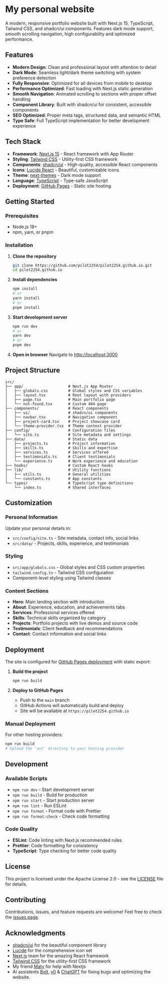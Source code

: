 # My personal website

A modern, responsive portfolio website built with Next.js 15, TypeScript, Tailwind CSS, and shadcn/ui components. Features dark mode support, smooth scrolling navigation, high configurability and optimized performance.

## Features

- **Modern Design**: Clean and professional layout with attention to detail
- **Dark Mode**: Seamless light/dark theme switching with system preference detection
- **Fully Responsive**: Optimized for all devices from mobile to desktop
- **Performance Optimized**: Fast loading with Next.js static generation
- **Smooth Navigation**: Animated scrolling to sections with proper offset handling
- **Component Library**: Built with shadcn/ui for consistent, accessible components
- **SEO Optimized**: Proper meta tags, structured data, and semantic HTML
- **Type Safe**: Full TypeScript implementation for better development experience

## Tech Stack

- **Framework**: [Next.js 15](https://nextjs.org/) - React framework with App Router
- **Styling**: [Tailwind CSS](https://tailwindcss.com/) - Utility-first CSS framework
- **Components**: [shadcn/ui](https://ui.shadcn.com/) - High-quality, accessible React components
- **Icons**: [Lucide React](https://lucide.dev/) - Beautiful, customizable icons
- **Theme**: [next-themes](https://github.com/pacocoursey/next-themes) - Dark mode support
- **Language**: [TypeScript](https://www.typescriptlang.org/) - Type-safe JavaScript
- **Deployment**: [GitHub Pages](https://pages.github.com/) - Static site hosting

## Getting Started

### Prerequisites

- Node.js 18+ 
- npm, yarn, or pnpm

### Installation

1. **Clone the repository**
   ```bash
   git clone https://github.com/pilot2254/pilot2254.github.io.git
   cd pilot2254.github.io
   ```

2. **Install dependencies**
   ```bash
   npm install
   # or
   yarn install
   # or
   pnpm install
   ```

3. **Start development server**
   ```bash
   npm run dev
   # or
   yarn dev
   # or
   pnpm dev
   ```

4. **Open in browser**
   Navigate to [http://localhost:3000](http://localhost:3000)

## Project Structure

```
src/
├── app/                    # Next.js App Router
│   ├── globals.css         # Global styles and CSS variables
│   ├── layout.tsx          # Root layout with providers
│   ├── page.tsx            # Main portfolio page
│   └── not-found.tsx       # Custom 404 page
├── components/             # React components
│   ├── ui/                 # shadcn/ui components
│   ├── navbar.tsx          # Navigation component
│   ├── project-card.tsx    # Project showcase card
│   └── theme-provider.tsx  # Theme context provider
├── config/                 # Configuration files
│   └── site.ts             # Site metadata and settings
├── data/                   # Static data
│   ├── projects.ts         # Project information
│   ├── skills.ts           # Skills and expertise
│   ├── services.ts         # Services offered
│   ├── testimonials.ts     # Client testimonials
│   └── experience.ts       # Work experience and education
├── hooks/                  # Custom React hooks
├── lib/                    # Utility functions
│   ├── utils.ts            # General utilities
│   └── constants.ts        # App constants
└── types/                  # TypeScript type definitions
    └── index.ts            # Shared interfaces
```

## Customization

### Personal Information
Update your personal details in:
- `src/config/site.ts` - Site metadata, contact info, social links
- `src/data/` - Projects, skills, experience, and testimonials

### Styling
- `src/app/globals.css` - Global styles and CSS custom properties
- `tailwind.config.ts` - Tailwind CSS configuration
- Component-level styling using Tailwind classes

### Content Sections
- **Hero**: Main landing section with introduction
- **About**: Experience, education, and achievements tabs
- **Services**: Professional services offered
- **Skills**: Technical skills organized by category
- **Projects**: Portfolio projects with live demos and source code
- **Testimonials**: Client feedback and recommendations
- **Contact**: Contact information and social links

## Deployment

The site is configured for [GitHub Pages deployment](./.github/workflows/deploy.yml) with static export:

1. **Build the project**
   ```bash
   npm run build
   ```

2. **Deploy to GitHub Pages**
   - Push to the `main` branch
   - GitHub Actions will automatically build and deploy
   - Site will be available at `https://pilot2254.github.io`

### Manual Deployment
For other hosting providers:
```bash
npm run build
# Upload the 'out' directory to your hosting provider
```

## Development

### Available Scripts
- `npm run dev` - Start development server
- `npm run build` - Build for production
- `npm run start` - Start production server
- `npm run lint` - Run ESLint
- `npm run format` - Format code with Prettier
- `npm run format:check` - Check code formatting

### Code Quality
- **ESLint**: Code linting with Next.js recommended rules
- **Prettier**: Code formatting for consistency
- **TypeScript**: Type checking for better code quality

## License

This project is licensed under the Apache License 2.0 - see the [LICENSE](LICENSE) file for details.

## Contributing

Contributions, issues, and feature requests are welcome! Feel free to check the [issues page](https://github.com/pilot2254/pilot2254.github.io/issues).

## Acknowledgments

- [shadcn/ui](https://ui.shadcn.com/) for the beautiful component library
- [Lucide](https://lucide.dev/) for the comprehensive icon set
- [Next.js](https://nextjs.org/) team for the amazing React framework
- [Tailwind CSS](https://tailwindcss.com/) for the utility-first CSS framework
- My friend [Maty](https://github.com/maty7253) for help with Nextjs
- AI assistents [Bolt](https://bolt.new/), [v0](https://v0.dev/) & [ChatGPT](https://chat.openai.com/) for fixing bugs and optimizing the website.